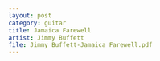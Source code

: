 ```yaml
---
layout: post
category: guitar
title: Jamaica Farewell
artist: Jimmy Buffett
file: Jimmy Buffett-Jamaica Farewell.pdf
---
```

